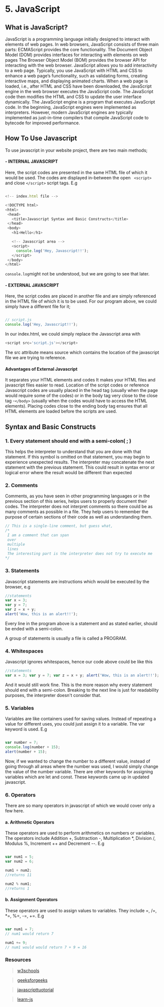 # 5. JavaScript 
## What is JavaScript?
JavaScript is a programming language initially designed to interact with elements of web pages. In web browsers, JavaScript consists of three main parts:
ECMAScript provides the core functionality.
The Document Object Model (DOM) provides interfaces for interacting with elements on web pages
The Browser Object Model (BOM) provides the browser API for interacting with the web browser.
JavaScript allows you to add interactivity to a web page. Typically, you use JavaScript with HTML and CSS to enhance a web page’s functionality, such as validating forms, creating interactive maps, and displaying animated charts.
When a web page is loaded, i.e., after HTML and CSS have been downloaded, the JavaScript engine in the web browser executes the JavaScript code. The JavaScript code then modifies the HTML and CSS to update the user interface dynamically.
The JavaScript engine is a program that executes JavaScript code. In the beginning, JavaScript engines were implemented as interpreters.
However, modern JavaScript engines are typically implemented as just-in-time compilers that compile JavaScript code to bytecode for improved performance.




## How To Use Javascript

To use javascript in your website project, there are two main methods;
#### - INTERNAL JAVASCRIPT

Here, the script codes are presented in the same HTML file of which it would be used. The codes are displayed in-between the open ``` <script>``` and close ```</script>``` script tags. E.g
 
 ```javascript

<!-- index.html file -->

<!DOCTYPE html>
<html>
  <head>
    <title>Javascript Syntax and Basic Constructs</title>
  </head>
  <body>
    <h1>Hello</h1>

    <!-- Javascript area -->
    <script>
      console.log('Hey, Javascript!!');
    </script>
  </body>
</html>
```

``` console.log ```might not be understood, but we are going to see that later.
 
 
 
 
 
 
 
 
#### - EXTERNAL JAVASCRIPT

Here, the script codes are placed in another file and are simply referenced in the HTML file of which it is to be used.
For our program above, we could simply have a different file for it;
 ```javascript

// script.js
console.log('Hey, Javascript!!');

```

In our index.html, we could simply replace the Javascript area with 

```javascript 
<script src='script.js'></script> 
```
 
The src attribute means source which contains the location of the javascript file we are trying to reference.
 
#### Advantages of External Javascript

It separates your HTML elements and codes
It makes your HTML files and javascript files easier to read.
  Location of the script codes or reference
Javascript codes are usually placed in the head tag (usually when the page would require some of the codes) or in the body tag very close to the close tag -``` </body> ``` (usually when the codes would have to access the HTML elements). Placing codes close to the ending body tag ensures that all HTML elements are loaded before the scripts are used.
 
 
 
## Syntax and Basic Constructs

### 1. Every statement should end with a semi-colon( ; )
This helps the interpreter to understand that you are done with that statement. If this symbol is omitted on that statement, you may begin to experience unexpected results. The interpreter may concatenate the next statement with the previous statement. This could result in syntax error or logical error where the result would be different than expected
 
### 2. Comments
Comments, as you have seen in other programming languages or in the previous section of this series, helps users to properly document their codes. The interpreter does not interpret comments so there could be as many comments as possible in a file. They help users to remember the purpose of certain sections of their code as well as understanding them.
 
 ```javascript
// This is a single-line comment, but guess what,
/*
  I am a comment that can span
  over
  multiple
  lines
  The interesting part is the interpreter does not try to execute me
*/
```





### 3. Statements
Javascript statements are instructions which would be executed by the browser, e.g
 ```javascript
//statements
var x = 3;
var y = 7;
var z = x + y;
alert('Wow, this is an alert!!');
```

Every line in the program above is a statement and as stated earlier, should be ended with a semi-colon.
 
A group of statements is usually a file is called a PROGRAM.
 
### 4. Whitespaces
Javascript ignores whitespaces, hence our code above could be like this
 ```javascript
//statements
var x = 3; var y = 7; var z = x + y; alert('Wow, this is an alert!!');

```
And it would still work fine. This is the more reason why every statement should end with a semi-colon. Breaking to the next line is just for readability purposes, the interpreter doesn't consider that.
 
 
 
 
 
 
### 5. Variables
Variables are like containers used for saving values. Instead of repeating a value for different uses, you could just assign it to a variable. The var keyword is used. E.g
 ```javascript

var number = 7;
console.log(number + 15);
alert(number + 15);
```

Now, if we wanted to change the number to a different value, instead of going through all areas where the number was used, I would simply change the value of the number variable.
There are other keywords for assigning variables which are let and const. These keywords came up in updated javascript.

### 6. Operators
There are so many operators in javascript of which we would cover only a few here.

#### a. Arithmetic Operators
These operators are used to perform arithmetics on numbers or variables.
The operators include Addition +, Subtraction -, Multiplication *, Division /, Modulus %, Increment ++ and Decrement --. E.g
 ```javascript

var num1 = 5;
var num2 = 6;

num1 + num2;
//returns 11

num2 % num1;
//returns 1
``` 

#### b. Assignment Operators
These operators are used to assign values to variables. They include =, /=, *=, %=, -=, +=. E.g
 ```javascript 

var num1 = 7;
// num1 would return 7

num1 += 9;
// num1 would would return 7 + 9 = 16 

```

### Resources
>[w3schools](https://www.w3schools.com/js/default.asp)

>[geeksforgeeks](https://www.geeksforgeeks.org/javascript-basic-syntax/)

>[javascripttuotorial](https://www.javascripttutorial.net/what-is-javascript/)

>[learn-js](https://www.learn-js.org/)


